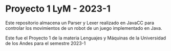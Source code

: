 # **Proyecto 1 LyM - 2023-1**

Este repositorio almacena un Parser y Lexer realizado en JavaCC para controlar los movimientos de un robot de un juego implementado en Java.

Este fue el Proyecto 1 de la materia Lenguajes y Máquinas de la Universidad de los Andes para el semestre 2023-1
